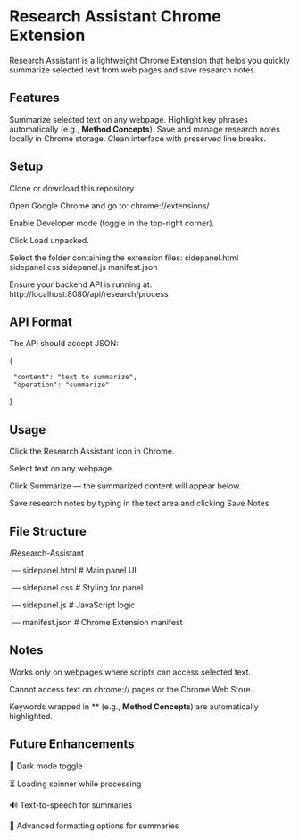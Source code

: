 
# Research Assistant Chrome Extension

Research Assistant is a lightweight Chrome Extension that helps you quickly summarize selected text from web pages and save research notes.

##  Features
Summarize selected text on any webpage.
Highlight key phrases automatically (e.g., **Method Concepts**).
Save and manage research notes locally in Chrome storage.
Clean interface with preserved line breaks.
## Setup

Clone or download this repository.

Open Google Chrome and go to:
chrome://extensions/

Enable Developer mode (toggle in the top-right corner).

Click Load unpacked.

Select the folder containing the extension files: sidepanel.html sidepanel.css sidepanel.js manifest.json

Ensure your backend API is running at:
http://localhost:8080/api/research/process
## API Format

The API should accept JSON:

{
    
     "content": "text to summarize",
     "operation": "summarize"
}
## Usage
Click the Research Assistant icon in Chrome.

Select text on any webpage.

Click Summarize — the summarized content will appear below.

Save research notes by typing in the text area and clicking Save Notes.
##  File Structure


/Research-Assistant


├─ sidepanel.html       # Main panel UI

├─ sidepanel.css        # Styling for panel

├─ sidepanel.js         # JavaScript logic

├─ manifest.json        # Chrome Extension manifest
##  Notes
Works only on webpages where scripts can access selected text.

Cannot access text on chrome:// pages or the Chrome Web Store.

Keywords wrapped in ** (e.g., **Method Concepts**) are automatically highlighted.
## Future Enhancements

🌙 Dark mode toggle

⏳ Loading spinner while processing

🔊 Text-to-speech for summaries

🎨 Advanced formatting options for summaries
